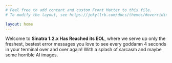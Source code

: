 ```yaml
---
# Feel free to add content and custom Front Matter to this file.
# To modify the layout, see https://jekyllrb.com/docs/themes/#overriding-theme-defaults

layout: home
---
```

Welcome to <b>Sinatra 1.2.x Has Reached its EOL</b>, where we serve up only the freshest, bestest error messages you love to see every goddamn 4 seconds in your terminal over and over again! With a splash of sarcasm and maybe some horrible AI images.